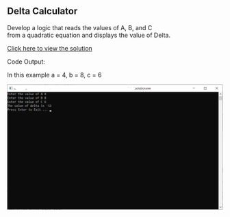 ## Delta Calculator

Develop a logic that reads the values of A, B, and C <br>
from a quadratic equation and displays the value of Delta.

[Click here to view the solution](https://github.com/davi-p-oliveira-11/CCodeChallengeLab/blob/main/Challenges/DeltaCalculator/solution.c)

Code Output:

In this example a = 4, b = 8, c = 6

![Output](https://github.com/davi-p-oliveira-11/CCodeChallengeLab/blob/main/Challenges/DeltaCalculator/screenshot.png)
